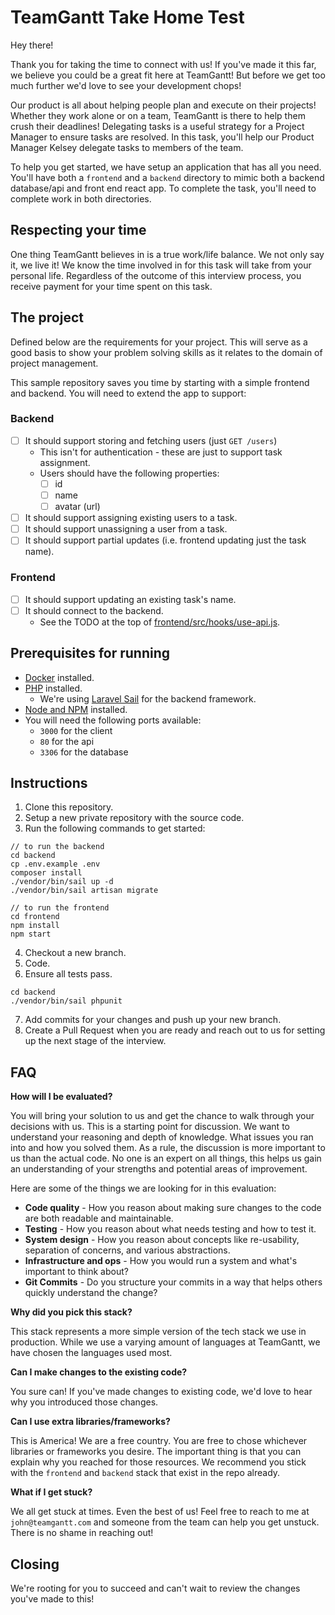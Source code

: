 # TeamGantt Take Home Test

Hey there!

Thank you for taking the time to connect with us! If you've made it this far, we believe you could be a great fit here at TeamGantt! But before we get too much further we'd love to see your development chops!

Our product is all about helping people plan and execute on their projects! Whether they work alone or on a team, TeamGantt is there to help them crush their deadlines! Delegating tasks is a useful strategy for a Project Manager to ensure tasks are resolved. In this task, you'll help our Product Manager Kelsey delegate tasks to members of the team.

To help you get started, we have setup an application that has all you need. You'll have both a `frontend` and a `backend` directory to mimic both a backend database/api and front end react app. To complete the task, you'll need to complete work in both directories.

## Respecting your time

One thing TeamGantt believes in is a true work/life balance. We not only say it, we live it! We know the time involved in for this task will take from your personal life. Regardless of the outcome of this interview process, you receive payment for your time spent on this task.

## The project

Defined below are the requirements for your project. This will serve as a good basis to show your problem solving skills as it relates to the domain of project management.

This sample repository saves you time by starting with a simple frontend and backend. You will need to extend the app to support:

### Backend

- [ ] It should support storing and fetching users (just `GET /users`)
  - This isn't for authentication - these are just to support task assignment.
  - Users should have the following properties:
    - [ ] id
    - [ ] name
    - [ ] avatar (url)
- [ ] It should support assigning existing users to a task.
- [ ] It should support unassigning a user from a task.
- [ ] It should support partial updates (i.e. frontend updating just the task name).

### Frontend

- [ ] It should support updating an existing task's name.
- [ ] It should connect to the backend.
  - See the TODO at the top of [frontend/src/hooks/use-api.js](frontend/src/hooks/use-api.js).

## Prerequisites for running

- [Docker](https://docs.docker.com/get-docker/) installed.
- [PHP](https://www.php.net/manual/en/install.php) installed.
  - We're using [Laravel Sail](https://laravel.com/docs/9.x/sail) for the backend framework.
- [Node and NPM](https://nodejs.org/en/download/) installed.
- You will need the following ports available:
  - `3000` for the client
  - `80` for the api
  - `3306` for the database

## Instructions

1. Clone this repository.
2. Setup a new private repository with the source code.
3. Run the following commands to get started:

```
// to run the backend
cd backend
cp .env.example .env
composer install
./vendor/bin/sail up -d
./vendor/bin/sail artisan migrate

// to run the frontend
cd frontend
npm install
npm start
```

4. Checkout a new branch.
5. Code.
6. Ensure all tests pass.

```
cd backend
./vendor/bin/sail phpunit
```

7. Add commits for your changes and push up your new branch.
8. Create a Pull Request when you are ready and reach out to us for setting up the next stage of the interview.

## FAQ

**How will I be evaluated?**

You will bring your solution to us and get the chance to walk through your decisions with us. This is a starting point for discussion. We want to understand your reasoning and depth of knowledge. What issues you ran into and how you solved them. As a rule, the discussion is more important to us than the actual code. No one is an expert on all things, this helps us gain an understanding of your strengths and potential areas of improvement.

Here are some of the things we are looking for in this evaluation:

- **Code quality** - How you reason about making sure changes to the code are both readable and maintainable.
- **Testing** - How you reason about what needs testing and how to test it.
- **System design** - How you reason about concepts like re-usability, separation of concerns, and various abstractions.
- **Infrastructure and ops** - How you would run a system and what's important to think about?
- **Git Commits** - Do you structure your commits in a way that helps others quickly understand the change?

**Why did you pick this stack?**

This stack represents a more simple version of the tech stack we use in production. While we use a varying amount of languages at TeamGantt, we have chosen the languages used most.

**Can I make changes to the existing code?**

You sure can! If you've made changes to existing code, we'd love to hear why you introduced those changes.

**Can I use extra libraries/frameworks?**

This is America! We are a free country. You are free to chose whichever libraries or frameworks you desire. The important thing is that you can explain why you reached for those resources. We recommend you stick with the `frontend` and `backend` stack that exist in the repo already.

**What if I get stuck?**

We all get stuck at times. Even the best of us! Feel free to reach to me at `john@teamgantt.com` and someone from the team can help you get unstuck. There is no shame in reaching out!

## Closing

We're rooting for you to succeed and can't wait to review the changes you've made to this!
